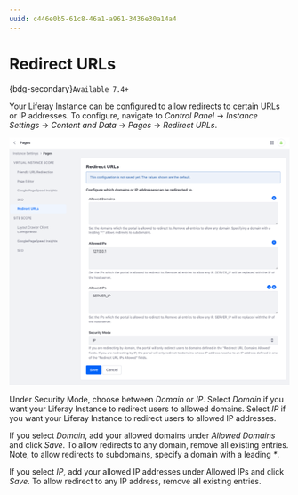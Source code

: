```yaml
---
uuid: c446e0b5-61c8-46a1-a961-3436e30a14a4
---
```

# Redirect URLs

{bdg-secondary}`Available 7.4+`

Your Liferay Instance can be configured to allow redirects to certain URLs or IP addresses. To configure, navigate to *Control Panel* &rarr; *Instance Settings* &rarr; *Content and Data* &rarr; *Pages* &rarr; *Redirect URLs*.

![Navigate to Redirect URLs under Instance Settings](./redirect-urls/images/01.png)

Under Security Mode, choose between *Domain* or *IP*. Select *Domain* if you want your Liferay Instance to redirect users to allowed domains. Select *IP* if you want your Liferay Instance to redirect users to allowed IP addresses.

If you select *Domain*, add your allowed domains under *Allowed Domains* and click *Save*. To allow redirects to any domain, remove all existing entries. Note, to allow redirects to subdomains, specify a domain with a leading _*_.

If you select *IP*, add your allowed IP addresses under Allowed IPs and click *Save*. To allow redirect to any IP address, remove all existing entries.
